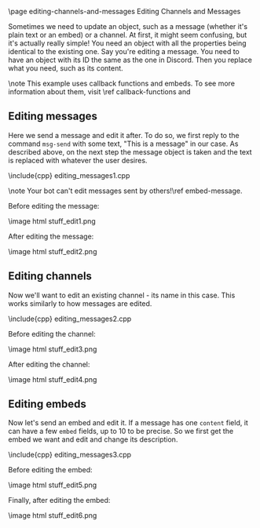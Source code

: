 \page editing-channels-and-messages Editing Channels and Messages

Sometimes we need to update an object, such as a message (whether it's plain text or an embed) or a channel. At first, it might seem confusing, but it's actually really simple! You need an object with all the properties being identical to the existing one. Say you're editing a message. You need to have an object with its ID the same as the one in Discord. Then you replace what you need, such as its content.

\note This example uses callback functions and embeds. To see more information about them, visit \ref callback-functions and 

## Editing messages
Here we send a message and edit it after. To do so, we first reply to the command `msg-send` with some text, "This is a message" in our case. As described above, on the next step the message object is taken and the text is replaced with whatever the user desires.

\include{cpp} editing_messages1.cpp

\note Your bot can't edit messages sent by others!\ref embed-message.

Before editing the message:

\image html stuff_edit1.png

After editing the message:

\image html stuff_edit2.png

## Editing channels
Now we'll want to edit an existing channel - its name in this case. This works similarly to how messages are edited.

\include{cpp} editing_messages2.cpp

Before editing the channel:

\image html stuff_edit3.png

After editing the channel:

\image html stuff_edit4.png

## Editing embeds
Now let's send an embed and edit it. If a message has one `content` field, it can have a few `embed` fields, up to 10 to be precise. So we first get the embed we want and edit and change its description.

\include{cpp} editing_messages3.cpp

Before editing the embed:

\image html stuff_edit5.png

Finally, after editing the embed:

\image html stuff_edit6.png
